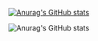 [![Anurag's GitHub stats](https://github-readme-stats.vercel.app/api?username=seazabuky)](https://github.com/anuraghazra/github-readme-stats)

![Anurag's GitHub stats](https://github-readme-stats.vercel.app/api?username=seazabuky&hide=contribs,prs)